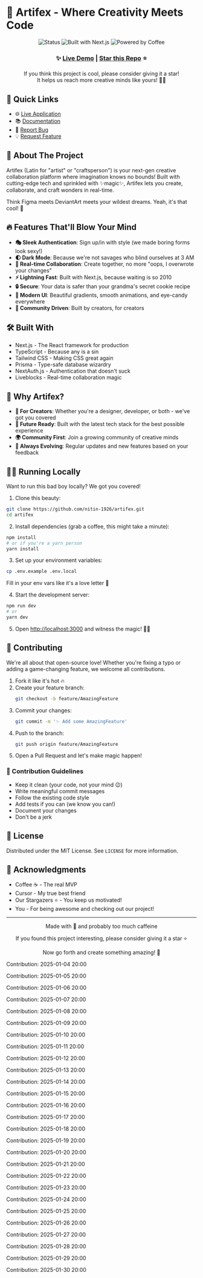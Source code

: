 # 🎨 Artifex - Where Creativity Meets Code

<div align="center">
  <img src="https://img.shields.io/badge/status-awesome-brightgreen" alt="Status">
  <img src="https://img.shields.io/badge/built%20with-next.js-black" alt="Built with Next.js">
  <img src="https://img.shields.io/badge/powered%20by-☕️%20coffee-brown" alt="Powered by Coffee">
  
  ### ✨ [Live Demo](https://artifex-pink.vercel.app/) | [Star this Repo](https://github.com/nitin-1926/artifex) ⭐️
  
  <p>If you think this project is cool, please consider giving it a star! <br/> It helps us reach more creative minds like yours! 🧠✨</p>
</div>

## 🎯 Quick Links

- 🌐 [Live Application](https://artifex-pink.vercel.app/)
- 📚 [Documentation](#)
- 🐛 [Report Bug](https://github.com/nitin-1926/artifex/issues)
- 💡 [Request Feature](https://github.com/nitin-1926/artifex/issues)

## 🚀 About The Project

Artifex (Latin for "artist" or "craftsperson") is your next-gen creative collaboration platform where imagination knows no bounds! Built with cutting-edge tech and sprinkled with ✨magic✨, Artifex lets you create, collaborate, and craft wonders in real-time.

Think Figma meets DeviantArt meets your wildest dreams. Yeah, it's that cool! 🎉

## 🔥 Features That'll Blow Your Mind

- **🎭 Sleek Authentication**: Sign up/in with style (we made boring forms look sexy!)
- **🌓 Dark Mode**: Because we're not savages who blind ourselves at 3 AM
- **🎨 Real-time Collaboration**: Create together, no more "oops, I overwrote your changes"
- **⚡️ Lightning Fast**: Built with Next.js, because waiting is so 2010
- **🔒 Secure**: Your data is safer than your grandma's secret cookie recipe
- **🎪 Modern UI**: Beautiful gradients, smooth animations, and eye-candy everywhere
- **🤝 Community Driven**: Built by creators, for creators

## 🛠️ Built With

- Next.js - The React framework for production
- TypeScript - Because any is a sin
- Tailwind CSS - Making CSS great again
- Prisma - Type-safe database wizardry
- NextAuth.js - Authentication that doesn't suck
- Liveblocks - Real-time collaboration magic

## 💫 Why Artifex?

- **🎨 For Creators**: Whether you're a designer, developer, or both - we've got you covered
- **🤖 Future Ready**: Built with the latest tech stack for the best possible experience
- **🌍 Community First**: Join a growing community of creative minds
- **🚀 Always Evolving**: Regular updates and new features based on your feedback

## 🏃‍♂️ Running Locally

Want to run this bad boy locally? We got you covered!

1. Clone this beauty:

```bash
git clone https://github.com/nitin-1926/artifex.git
cd artifex
```

2. Install dependencies (grab a coffee, this might take a minute):

```bash
npm install
# or if you're a yarn person
yarn install
```

3. Set up your environment variables:

```bash
cp .env.example .env.local
```

Fill in your env vars like it's a love letter 💌

4. Start the development server:

```bash
npm run dev
# or
yarn dev
```

5. Open [http://localhost:3000](http://localhost:3000) and witness the magic! 🎩✨

## 🤝 Contributing

We're all about that open-source love! Whether you're fixing a typo or adding a game-changing feature, we welcome all contributions.

1. Fork it like it's hot 🔥
2. Create your feature branch:
    ```bash
    git checkout -b feature/AmazingFeature
    ```
3. Commit your changes:
    ```bash
    git commit -m '✨ Add some AmazingFeature'
    ```
4. Push to the branch:
    ```bash
    git push origin feature/AmazingFeature
    ```
5. Open a Pull Request and let's make magic happen!

### 📜 Contribution Guidelines

- Keep it clean (your code, not your mind 😉)
- Write meaningful commit messages
- Follow the existing code style
- Add tests if you can (we know you can!)
- Document your changes
- Don't be a jerk

## 📝 License

Distributed under the MIT License. See `LICENSE` for more information.

## 🙏 Acknowledgments

- Coffee ☕️ - The real MVP
- Cursor - My true best friend
- Our Stargazers ⭐️ - You keep us motivated!
- You - For being awesome and checking out our project!

---

<div align="center">
  Made with 💖 and probably too much caffeine
  
  If you found this project interesting, please consider giving it a star ⭐️
  
  Now go forth and create something amazing! 🚀
</div>
Contribution: 2025-01-04 20:00

Contribution: 2025-01-05 20:00

Contribution: 2025-01-06 20:00

Contribution: 2025-01-07 20:00

Contribution: 2025-01-08 20:00

Contribution: 2025-01-09 20:00

Contribution: 2025-01-10 20:00

Contribution: 2025-01-11 20:00

Contribution: 2025-01-12 20:00

Contribution: 2025-01-13 20:00

Contribution: 2025-01-14 20:00

Contribution: 2025-01-15 20:00

Contribution: 2025-01-16 20:00

Contribution: 2025-01-17 20:00

Contribution: 2025-01-18 20:00

Contribution: 2025-01-19 20:00

Contribution: 2025-01-20 20:00

Contribution: 2025-01-21 20:00

Contribution: 2025-01-22 20:00

Contribution: 2025-01-23 20:00

Contribution: 2025-01-24 20:00

Contribution: 2025-01-25 20:00

Contribution: 2025-01-26 20:00

Contribution: 2025-01-27 20:00

Contribution: 2025-01-28 20:00

Contribution: 2025-01-29 20:00

Contribution: 2025-01-30 20:00

